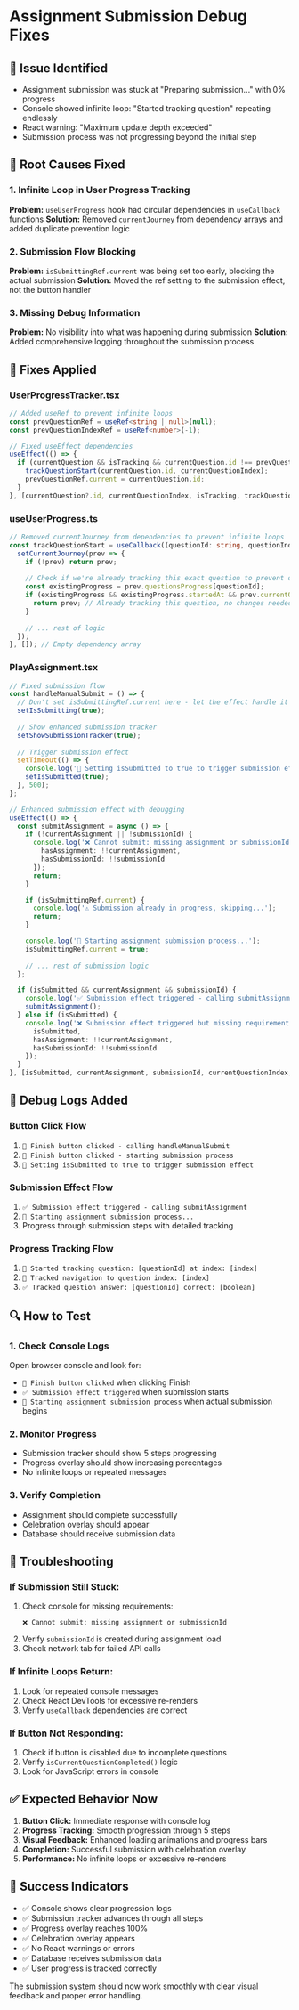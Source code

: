 # Assignment Submission Debug Fixes

## 🐛 **Issue Identified**
- Assignment submission was stuck at "Preparing submission..." with 0% progress
- Console showed infinite loop: "Started tracking question" repeating endlessly
- React warning: "Maximum update depth exceeded"
- Submission process was not progressing beyond the initial step

## 🔧 **Root Causes Fixed**

### 1. **Infinite Loop in User Progress Tracking**
**Problem:** `useUserProgress` hook had circular dependencies in `useCallback` functions
**Solution:** Removed `currentJourney` from dependency arrays and added duplicate prevention logic

### 2. **Submission Flow Blocking**
**Problem:** `isSubmittingRef.current` was being set too early, blocking the actual submission
**Solution:** Moved the ref setting to the submission effect, not the button handler

### 3. **Missing Debug Information**
**Problem:** No visibility into what was happening during submission
**Solution:** Added comprehensive logging throughout the submission process

## 🚀 **Fixes Applied**

### **UserProgressTracker.tsx**
```typescript
// Added useRef to prevent infinite loops
const prevQuestionRef = useRef<string | null>(null);
const prevQuestionIndexRef = useRef<number>(-1);

// Fixed useEffect dependencies
useEffect(() => {
  if (currentQuestion && isTracking && currentQuestion.id !== prevQuestionRef.current) {
    trackQuestionStart(currentQuestion.id, currentQuestionIndex);
    prevQuestionRef.current = currentQuestion.id;
  }
}, [currentQuestion?.id, currentQuestionIndex, isTracking, trackQuestionStart]);
```

### **useUserProgress.ts**
```typescript
// Removed currentJourney from dependencies to prevent infinite loops
const trackQuestionStart = useCallback((questionId: string, questionIndex: number) => {
  setCurrentJourney(prev => {
    if (!prev) return prev;
    
    // Check if we're already tracking this exact question to prevent duplicates
    const existingProgress = prev.questionsProgress[questionId];
    if (existingProgress && existingProgress.startedAt && prev.currentQuestionIndex === questionIndex) {
      return prev; // Already tracking this question, no changes needed
    }
    
    // ... rest of logic
  });
}, []); // Empty dependency array
```

### **PlayAssignment.tsx**
```typescript
// Fixed submission flow
const handleManualSubmit = () => {
  // Don't set isSubmittingRef.current here - let the effect handle it
  setIsSubmitting(true);
  
  // Show enhanced submission tracker
  setShowSubmissionTracker(true);
  
  // Trigger submission effect
  setTimeout(() => {
    console.log('🚀 Setting isSubmitted to true to trigger submission effect');
    setIsSubmitted(true);
  }, 500);
};

// Enhanced submission effect with debugging
useEffect(() => {
  const submitAssignment = async () => {
    if (!currentAssignment || !submissionId) {
      console.log('❌ Cannot submit: missing assignment or submissionId', { 
        hasAssignment: !!currentAssignment, 
        hasSubmissionId: !!submissionId 
      });
      return;
    }

    if (isSubmittingRef.current) {
      console.log('⚠️ Submission already in progress, skipping...');
      return;
    }

    console.log('🚀 Starting assignment submission process...');
    isSubmittingRef.current = true;
    
    // ... rest of submission logic
  };

  if (isSubmitted && currentAssignment && submissionId) {
    console.log('✅ Submission effect triggered - calling submitAssignment');
    submitAssignment();
  } else if (isSubmitted) {
    console.log('❌ Submission effect triggered but missing requirements:', {
      isSubmitted,
      hasAssignment: !!currentAssignment,
      hasSubmissionId: !!submissionId
    });
  }
}, [isSubmitted, currentAssignment, submissionId, currentQuestionIndex, responses, submitResponses, onAssignmentComplete]);
```

## 🎯 **Debug Logs Added**

### **Button Click Flow**
1. `🎯 Finish button clicked - calling handleManualSubmit`
2. `🎯 Finish button clicked - starting submission process`
3. `🚀 Setting isSubmitted to true to trigger submission effect`

### **Submission Effect Flow**
1. `✅ Submission effect triggered - calling submitAssignment`
2. `🚀 Starting assignment submission process...`
3. Progress through submission steps with detailed tracking

### **Progress Tracking Flow**
1. `📝 Started tracking question: [questionId] at index: [index]`
2. `🧭 Tracked navigation to question index: [index]`
3. `✅ Tracked question answer: [questionId] correct: [boolean]`

## 🔍 **How to Test**

### **1. Check Console Logs**
Open browser console and look for:
- `🎯 Finish button clicked` when clicking Finish
- `✅ Submission effect triggered` when submission starts
- `🚀 Starting assignment submission process` when actual submission begins

### **2. Monitor Progress**
- Submission tracker should show 5 steps progressing
- Progress overlay should show increasing percentages
- No infinite loops or repeated messages

### **3. Verify Completion**
- Assignment should complete successfully
- Celebration overlay should appear
- Database should receive submission data

## 🚨 **Troubleshooting**

### **If Submission Still Stuck:**
1. Check console for missing requirements:
   ```
   ❌ Cannot submit: missing assignment or submissionId
   ```
2. Verify `submissionId` is created during assignment load
3. Check network tab for failed API calls

### **If Infinite Loops Return:**
1. Look for repeated console messages
2. Check React DevTools for excessive re-renders
3. Verify `useCallback` dependencies are correct

### **If Button Not Responding:**
1. Check if button is disabled due to incomplete questions
2. Verify `isCurrentQuestionCompleted()` logic
3. Look for JavaScript errors in console

## ✅ **Expected Behavior Now**

1. **Button Click:** Immediate response with console log
2. **Progress Tracking:** Smooth progression through 5 steps
3. **Visual Feedback:** Enhanced loading animations and progress bars
4. **Completion:** Successful submission with celebration overlay
5. **Performance:** No infinite loops or excessive re-renders

## 🎉 **Success Indicators**

- ✅ Console shows clear progression logs
- ✅ Submission tracker advances through all steps
- ✅ Progress overlay reaches 100%
- ✅ Celebration overlay appears
- ✅ No React warnings or errors
- ✅ Database receives submission data
- ✅ User progress is tracked correctly

The submission system should now work smoothly with clear visual feedback and proper error handling.
